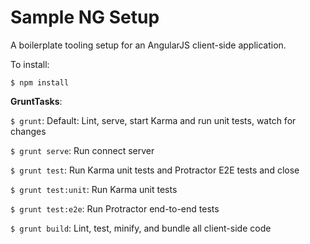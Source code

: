 # Sample NG Setup

A boilerplate tooling setup for an AngularJS client-side application.

To install:

`$ npm install`

__GruntTasks__:

`$ grunt`: Default: Lint, serve, start Karma and run unit tests, watch for changes

`$ grunt serve`: Run connect server

`$ grunt test`: Run Karma unit tests and Protractor E2E tests and close

`$ grunt test:unit`: Run Karma unit tests

`$ grunt test:e2e`: Run Protractor end-to-end tests

`$ grunt build`: Lint, test, minify, and bundle all client-side code
